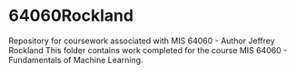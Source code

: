 # 64060Rockland
Repository for coursework associated with MIS 64060 - Author Jeffrey Rockland
This folder contains work completed for the course MIS 64060 - Fundamentals of Machine Learning.
